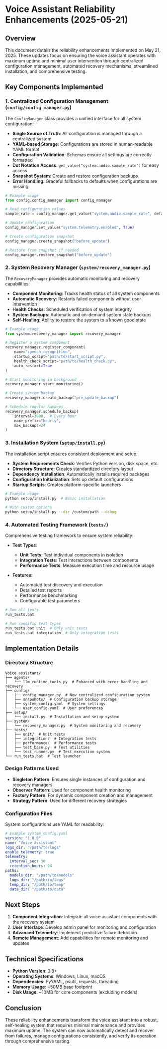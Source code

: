 # Voice Assistant Reliability Enhancements (2025-05-21)

## Overview

This document details the reliability enhancements implemented on May 21, 2025. These updates focus on ensuring the voice assistant operates with maximum uptime and minimal user intervention through centralized configuration management, automated recovery mechanisms, streamlined installation, and comprehensive testing.

## Key Components Implemented

### 1. Centralized Configuration Management (`config/config_manager.py`)

The `ConfigManager` class provides a unified interface for all system configuration:

- **Single Source of Truth**: All configuration is managed through a centralized system
- **YAML-based Storage**: Configurations are stored in human-readable YAML format
- **Configuration Validation**: Schemas ensure all settings are correctly formatted
- **Dot Notation Access**: `get_value("system.audio.sample_rate")` for easy access
- **Snapshot System**: Create and restore configuration backups
- **Error Handling**: Graceful fallbacks to defaults when configurations are missing

```python
# Example usage
from config.config_manager import config_manager

# Read configuration values
sample_rate = config_manager.get_value("system.audio.sample_rate", default=16000)

# Update configuration
config_manager.set_value("system.telemetry.enabled", True)

# Create configuration snapshot
config_manager.create_snapshot("before_update")

# Restore from snapshot if needed
config_manager.restore_snapshot("before_update")
```

### 2. System Recovery Manager (`system/recovery_manager.py`)

The `RecoveryManager` provides automatic monitoring and recovery capabilities:

- **Component Monitoring**: Tracks health status of all system components
- **Automatic Recovery**: Restarts failed components without user intervention
- **Health Checks**: Scheduled verification of system integrity
- **System Backups**: Automatic and on-demand system state backups
- **Self-Healing**: Ability to restore the system to a known good state

```python
# Example usage
from system.recovery_manager import recovery_manager

# Register a system component
recovery_manager.register_component(
    name="speech_recognition",
    startup_script="path/to/start_script.py",
    health_check_script="path/to/health_check.py",
    auto_restart=True
)

# Start monitoring in background
recovery_manager.start_monitoring()

# Create system backup
recovery_manager.create_backup("pre_update_backup")

# Schedule regular backups
recovery_manager.schedule_backup(
    interval=3600,  # Every hour
    name_prefix="hourly",
    max_backups=24
)
```

### 3. Installation System (`setup/install.py`)

The installation script ensures consistent deployment and setup:

- **System Requirements Check**: Verifies Python version, disk space, etc.
- **Directory Structure**: Creates standardized directory layout
- **Dependency Installation**: Automatically installs required packages
- **Configuration Initialization**: Sets up default configurations
- **Startup Scripts**: Creates platform-specific launchers

```bash
# Example usage
python setup/install.py  # Basic installation

# With custom options
python setup/install.py --dir /custom/path --debug
```

### 4. Automated Testing Framework (`tests/`)

Comprehensive testing framework to ensure system reliability:

- **Test Types**:
  - **Unit Tests**: Test individual components in isolation
  - **Integration Tests**: Test interactions between components
  - **Performance Tests**: Measure execution time and resource usage

- **Features**:
  - Automated test discovery and execution
  - Detailed test reports
  - Performance benchmarking
  - Configurable test parameters

```bash
# Run all tests
run_tests.bat

# Run specific test types
run_tests.bat unit  # Only unit tests
run_tests.bat integration  # Only integration tests
```

## Implementation Details

### Directory Structure

```
Voice assistant/
├── agents/
│   └── llm_runtime_tools.py  # Enhanced with error handling and recovery
├── config/
│   ├── config_manager.py  # New centralized configuration system
│   ├── snapshots/  # Configuration backup storage
│   ├── system_config.yaml  # System settings
│   └── user_config.yaml  # User preferences
├── setup/
│   └── install.py  # Installation and setup system
├── system/
│   └── recovery_manager.py  # System monitoring and recovery
├── tests/
│   ├── unit/  # Unit tests
│   ├── integration/  # Integration tests
│   ├── performance/  # Performance tests
│   ├── test_base.py  # Test utilities
│   └── test_runner.py  # Test execution system
└── run_tests.bat  # Test launcher
```

### Design Patterns Used

- **Singleton Pattern**: Ensures single instances of configuration and recovery managers
- **Observer Pattern**: Used for component health monitoring
- **Factory Pattern**: For dynamic component creation and management
- **Strategy Pattern**: Used for different recovery strategies

### Configuration Files

System configurations use YAML for readability:

```yaml
# Example system_config.yaml
version: "1.0.0"
name: "Voice Assistant"
logs_dir: "/path/to/logs"
enable_telemetry: true
telemetry:
  interval_sec: 30
  retention_hours: 24
paths:
  models_dir: "/path/to/models"
  logs_dir: "/path/to/logs"
  temp_dir: "/path/to/temp"
  data_dir: "/path/to/data"
```

## Next Steps

1. **Component Integration**: Integrate all voice assistant components with the recovery system
2. **User Interface**: Develop admin panel for monitoring and configuration
3. **Advanced Telemetry**: Implement predictive failure detection
4. **Remote Management**: Add capabilities for remote monitoring and updates

## Technical Specifications

- **Python Version**: 3.8+
- **Operating Systems**: Windows, Linux, macOS
- **Dependencies**: PyYAML, psutil, requests, threading
- **Memory Usage**: ~50MB base footprint
- **Disk Usage**: ~10MB for core components (excluding models)

## Conclusion

These reliability enhancements transform the voice assistant into a robust, self-healing system that requires minimal maintenance and provides maximum uptime. The system can now automatically detect and recover from failures, manage configurations consistently, and verify its operation through comprehensive testing.

